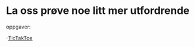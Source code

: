 # La oss prøve noe litt mer utfordrende

oppgaver:

-[TicTakToe](https://jsfiddle.net/Sion17/xs8tcg4L/18/)
